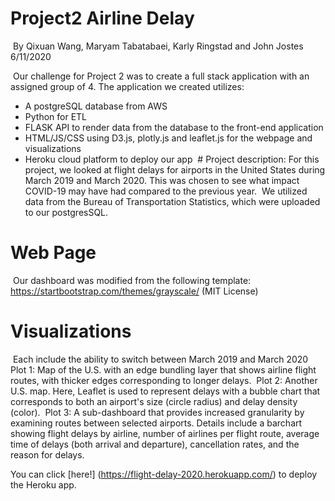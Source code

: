 # Project2 Airline Delay
​
By Qixuan Wang, Maryam Tabatabaei, Karly Ringstad and John Jostes 6/11/2020 <p>
​
Our challenge for Project 2 was to create a full stack application with an assigned group of 4.
The application we created utilizes:
* A postgreSQL database from AWS
* Python for ETL 
* FLASK API to render data from the database to the front-end application
* HTML/JS/CSS using D3.js, plotly.js and leaflet.js for the webpage and visualizations
* Heroku cloud platform to deploy our app
​
​# Project description:
For this project, we looked at flight delays for airports in the United States during March 2019 and March 2020. 
This was chosen to see what impact COVID-19 may have had compared to the previous year.
​
We utilized data from the Bureau of Transportation Statistics, which were uploaded to our postgresSQL.
​
# Web Page
​
Our dashboard was modified from the following template: https://startbootstrap.com/themes/grayscale/  (MIT License)
​
# Visualizations
​
Each include the ability to switch between March 2019 and March 2020
Plot 1: Map of the U.S. with an edge bundling layer that shows airline flight routes, with thicker edges corresponding to longer delays.
​
Plot 2: Another U.S. map. Here, Leaflet is used to represent delays with a bubble chart that corresponds to both an airport's size (circle radius) and delay density (color).
​
Plot 3: A sub-dashboard that provides increased granularity by examining routes between selected airports.
Details include a barchart showing flight delays by airline, number of airlines per flight route, average time of delays (both arrival and departure), cancellation rates, and the reason for delays. 

You can click [here!] (https://flight-delay-2020.herokuapp.com/) to deploy the Heroku app.
